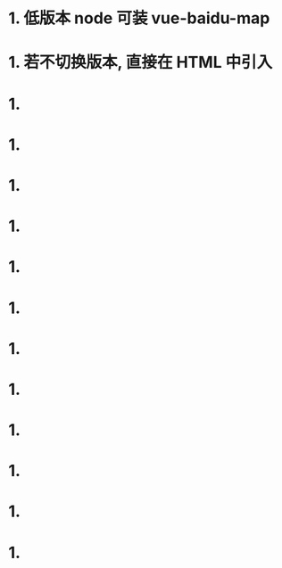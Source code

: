 # 1. 低版本 node 可装 vue-baidu-map

# 1. 若不切换版本, 直接在 HTML 中引入

# 1.

# 1.

# 1.

# 1.

# 1.

# 1.

# 1.

# 1.

# 1.

# 1.

# 1.

# 1.
